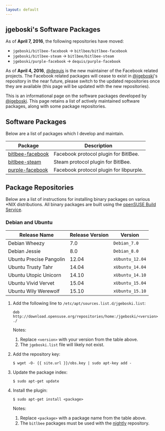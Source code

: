 ```yaml
---
layout: default
---
```


## jgeboski's Software Packages

As of **April 7, 2016**, the following repositories have moved:

  - `jgeboski/bitlbee-facebook` -> `bitlbee/bitlbee-facebook`
  - `jgeboski/bitlbee-steam` -> `bitlbee/bitlbee-steam`
  - `jgeboski/purple-facebook` -> `dequis/purple-facebook`

As of **April 4, 2016**, [@dequis][p2] is the new maintainer of the
Facebook related projects. The Facebook related packages will cease
to exist in [@jgeboski][p1]'s repository in the near future, please
switch to the updated repositories once they are available (this page
will be updated with the new repositories).

This is an informational page on the software packages developed by
[@jgeboski][p1]. This page retains a list of actively maintained
software packages, along with some package repositories.

[p1]: https://github.com/jgeboski
[p2]: https://github.com/dequis

## Software Packages

Below are a list of packages which I develop and maintain.

| Package                | Description                             |
|------------------------|-----------------------------------------|
| [bitlbee-facebook][s1] | Facebook protocol plugin for BitlBee.   |
| [bitlbee-steam][s2]    | Steam protocol plugin for BitlBee.      |
| [purple-facebook][s3]  | Facebook protocol plugin for libpurple. |

[s1]: https://github.com/bitlbee/bitlbee-facebook
[s2]: https://github.com/bitlbee/bitlbee-steam
[s3]: https://github.com/dequis/purple-facebook/wiki

## Package Repositories

Below are a list of instructions for installing binary packages on
various *NIX distributions. All binary packages are built using the
[openSUSE Build Service][l1].

[l1]: https://build.opensuse.org/project/show/home:jgeboski

### Debian and Ubuntu

| Release Name            | Release Version | Version         |
|-------------------------|-----------------|-----------------|
| Debian Wheezy           | 7.0             | `Debian_7.0`    |
| Debian Jessie           | 8.0             | `Debian_8.0`    |
| Ubuntu Precise Pangolin | 12.04           | `xUbuntu_12.04` |
| Ubuntu Trusty Tahr      | 14.04           | `xUbuntu_14.04` |
| Ubuntu Utopic Unicorn   | 14.10           | `xUbuntu_14.10` |
| Ubuntu Vivid Vervet     | 15.04           | `xUbuntu_15.04` |
| Ubuntu Wily Werewolf    | 15.10           | `xUbuntu_15.10` |

1. Add the following line to `/etc/apt/sources.list.d/jgeboski.list`:

   ```
   deb http://download.opensuse.org/repositories/home:/jgeboski/<version> ./
   ```

   Notes:

   1. Replace `<version>` with your version from the table above.
   2. The `jgeboski.list` file will likely not exist.

2. Add the repository key:

   ```
   $ wget -O- {{ site.url }}/obs.key | sudo apt-key add -
   ```

3. Update the package index:

   `$ sudo apt-get update`

4. Install the plugin:

   `$ sudo apt-get install <package>`

   Notes:

   1. Replace `<package>` with a package name from the table above.
   2. The `bitlbee` packages must be used with the [nightly][r1] repository.

[r1]: http://code.bitlbee.org/debian/
